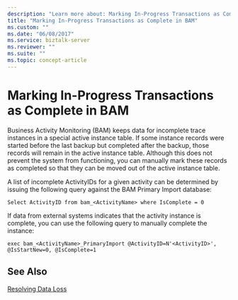 ```yaml
---
description: "Learn more about: Marking In-Progress Transactions as Complete in BAM"
title: "Marking In-Progress Transactions as Complete in BAM"
ms.custom: ""
ms.date: "06/08/2017"
ms.service: biztalk-server
ms.reviewer: ""
ms.suite: ""
ms.topic: concept-article
---
```

# Marking In-Progress Transactions as Complete in BAM
Business Activity Monitoring (BAM) keeps data for incomplete trace instances in a special active instance table. If some instance records were started before the last backup but completed after the backup, those records will remain in the active instance table. Although this does not prevent the system from functioning, you can manually mark these records as completed so that they can be moved out of the active instance table.  
  
 A list of incomplete ActivityIDs for a given activity can be determined by issuing the following query against the BAM Primary Import database:  
  
```  
Select ActivityID from bam_<ActivityName> where IsComplete = 0  
```  
  
 If data from external systems indicates that the activity instance is complete, you can use the following query to manually complete the instance:  
  
```  
exec bam_<ActivityName>_PrimaryImport @ActivityID=N'<ActivityID>', @IsStartNew=0, @IsComplete=1  
```  
  
## See Also  
 [Resolving Data Loss](../core/resolving-data-loss.md)
